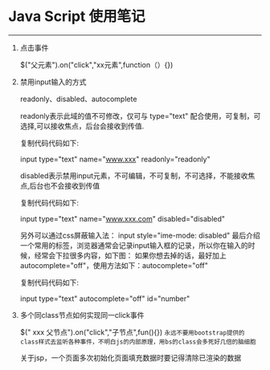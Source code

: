 # Java Script 使用笔记 #

----------

1. 点击事件

	$("父元素").on("click","xx元素",function（）{})

2. 禁用input输入的方式

	readonly、disabled、autocomplete 

	readonly表示此域的值不可修改，仅可与 type="text" 配合使用，可复制，可选择,可以接收焦点，后台会接收到传值. 
	
	复制代码代码如下:
	
	input type="text" name="www.xxx" readonly="readonly"
	
	disabled表示禁用input元素，不可编辑，不可复制，不可选择，不能接收焦点,后台也不会接收到传值 
	
	复制代码代码如下:
	
	input type="text" name="www.xxx.com" disabled="disabled" 
	
	另外可以通过css屏蔽输入法：
	input style="ime-mode: disabled"
	最后介绍一个常用的标签，浏览器通常会记录input输入框的记录，所以你在输入的时候，经常会下拉很多内容，如下图： 
	如果你想去掉的话，最好加上autocomplete="off"，使用方法如下：autocomplete="off" 
	
	复制代码代码如下:
	
	input type="text" autocomplete="off" id="number" 

3. 多个同class节点如何实现同一click事件

	$(" xxx 父节点").on("click","子节点",fun(){})
	`永远不要用bootstrap提供的class样式去监听各种事件，不明白js的内部原理，用bs的class会多死好几倍的脑细胞`
	
	关于jsp，一个页面多次初始化页面填充数据时要记得清除已渲染的数据